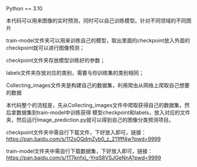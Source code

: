 Python == 3.10

本代码可以用来图像的实时预测，同时可以自己训练模型。针对不同领域的不同图片


train-model文件夹可以用来训练自己的模型，取出里面的checkpoint放入外面的checkpoint就可以进行图像预测；

checkpoint文件夹存放模型训练好的参数；

labels文件夹存放对应的类别，需要与你训练集的类别相同；

Collecting_images文件夹是构建自己的数据集，利用爬虫从网络上爬取自己想要的数据


本代码整个的流程是，先从Collecting_images文件中爬取获得自己的数据集，然后拿数据集到train-model中训练获得
模型checkpoint和labels，放入对应的文件夹，然后运行Image_prediction.py就可以得到自己的图像分类预测项目。

checkpoint文件夹中需自行下载文件，下好放入即可，链接：https://pan.baidu.com/s/112sOQdmZyb0_z_211fff4w?pwd=9999 


train-model文件夹中需自行下载数据集，下好放入即可，链接：https://pan.baidu.com/s/1T7knfxl_-YrqS8VSJGeNnA?pwd=9999 
